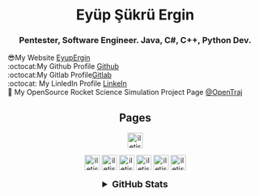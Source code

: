 <h1 align="center">Eyüp Şükrü Ergin</h1>
<h3 align="center">Pentester, Software Engineer. Java, C#, C++, Python Dev.</h3>

:sunglasses:My Website [EyupErgin]</br>
:octocat:My Github Profile [Github]</br>
:octocat:My Gitlab Profile[Gitlab]</br> 
:octocat: My LinledIn Profile [LinkeIn]</br>
:rocket: My OpenSource Rocket Science Simulation Project Page [@OpenTraj]</br>

<h2 align="center">Pages</h2>
<div align="center">
  <a target="_blank" href="https://github.com/EyupErgin"> <img alt="iletisim | Github"  width="30px" src="https://www.flaticon.com/svg/static/icons/svg/2111/2111432.svg"></a> 
    
  <a target="_blank" href="https://stackoverflow.com/users/14971651/eyup-sukru-ergin"> <img alt="iletisim | StackOwerflov"  width="30px" src="https://iconmonstr.com/wp-content/g/gd/makefg.php?i=../assets/preview/2012/png/iconmonstr-stackoverflow-4.png&r=0&g=0&b=0"></a> 
  <a target="_blank" href="https://www.linkedin.com/in/eyupergin/"> <img alt="iletisim | Linkedin"  width="30px" src="https://www.flaticon.com/svg/static/icons/svg/1384/1384014.svg"></a> 
  <a target="_blank" href="https://twitter.com/"> <img alt="iletisim | Twitter"  width="30px" src="https://www.flaticon.com/svg/static/icons/svg/49/49351.svg"></a> 
  <a target="_blank" href="https://youtube.com/"> <img alt="iletisim | Youtube"  width="30px" src="https://www.flaticon.com/svg/static/icons/svg/49/49411.svg"></a> 
  <a target="_blank" href="https://eyupergin.github.io/"> <img alt="iletisim | Website"  width="30px" src="https://iconmonstr.com/wp-content/g/gd/makefg.php?i=../assets/preview/2012/png/iconmonstr-networking-1.png&r=0&g=0&b=0"></a> 
  <a target="_blank" href="mailto:eyupsukruergin@outlook.com"> <img alt="iletisim | Mail"  width="30px" src="https://iconmonstr.com/wp-content/g/gd/makefg.php?i=../assets/preview/2012/png/iconmonstr-email-10.png&r=0&g=0&b=0"></a> 


<details align="center">
  <summary style="font-weight: bold; font-size: 18px">GitHub Stats</summary>

  ![Eyüp Şükrü Ergin'in GitHub İstatistikleri](https://github-readme-stats.vercel.app/api?username=eyupergin&show_icons=true&theme=dark)
  ![Eyüp Şükrü Ergin'in En Çok Kullandığı Diller](https://github-readme-stats.vercel.app/api/top-langs/?username=eyupergin&layout=compact&theme=dark)

</details>


[@OpenTraj]: https://gitlab.com/OpenTraj
[Github]: https://github.com/EyupErgin
[Gitlab]: https://gitlab.com/EyupErgin
[LinkeIn]: https://www.linkedin.com/in/eyupergin/
[EyupErgin]: https://eyupergin.github.io/
